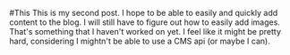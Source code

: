#This 
This is my second post. I hope to be able to easily and quickly add content to the blog. I will still have to figure out how to easily add images. That's something that I haven't worked on yet. I feel like it might be pretty hard, considering I mightn't be able to use a CMS api (or maybe I can).